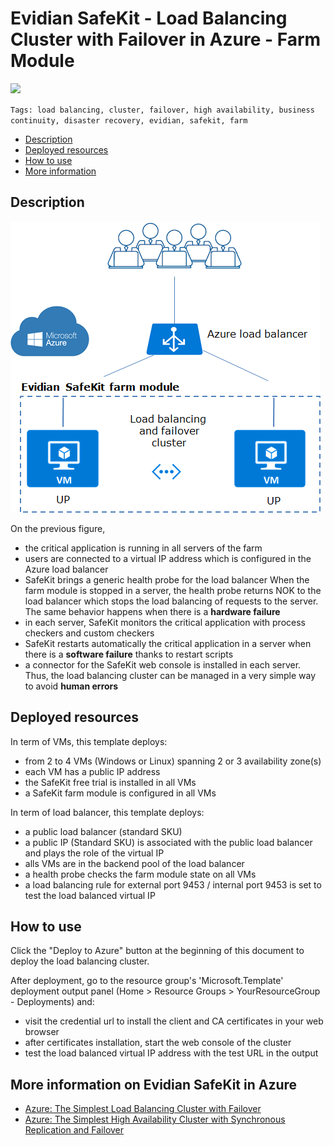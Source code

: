 # Evidian SafeKit - Load Balancing Cluster with Failover in Azure - Farm Module

<a href="https://portal.azure.com/#create/Microsoft.Template/uri/https%3A%2F%2Fraw.githubusercontent.com%2Fd6p%2Fazure-quickstart-templates%2Fsafekit-cluster-farm%2Fsafekit-cluster-farm%2Fazuredeploy.json" target="_blank">
    <img src="http://azuredeploy.net/deploybutton.png"/>
</a>

`Tags: load balancing, cluster, failover, high availability, business continuity, disaster recovery, evidian, safekit, farm`

*   [Description](#description)
*   [Deployed resources](#resources)
*   [How to use](#use)
*   [More information](#more)

## <a name="description"></a>Description

![How the Evidian SafeKit farm cluster implements load balancing and failover in Azure?](images/farmarch.png)

On the previous figure,

*   the critical application is running in all servers of the farm
*   users are connected to a virtual IP address which is configured in the Azure load balancer
*   SafeKit brings a generic health probe for the load balancer When the farm module is stopped in a server, the health probe returns NOK to the load balancer which stops the load balancing of requests to the server. The same behavior happens when there is a **hardware failure**
*   in each server, SafeKit monitors the critical application with process checkers and custom checkers
*   SafeKit restarts automatically the critical application in a server when there is a **software failure** thanks to restart scripts
*   a connector for the SafeKit web console is installed in each server. Thus, the load balancing cluster can be managed in a very simple way to avoid **human errors**

## <a name="resources"></a>Deployed resources

In term of VMs, this template deploys:

*   from 2 to 4 VMs (Windows or Linux) spanning 2 or 3 availability zone(s)
*   each VM has a public IP address
*   the SafeKit free trial is installed in all VMs
*   a SafeKit farm module is configured in all VMs

In term of load balancer, this template deploys:

*   a public load balancer (standard SKU)
*   a public IP (Standard SKU) is associated with the public load balancer and plays the role of the virtual IP
*   alls VMs are in the backend pool of the load balancer
*   a health probe checks the farm module state on all VMs
*   a load balancing rule for external port 9453 / internal port 9453 is set to test the load balanced virtual IP

## <a name="use"></a>How to use

Click the "Deploy to Azure" button at the beginning of this document to deploy the load balancing cluster.

After deployment, go to the resource group's 'Microsoft.Template' deployment output panel (Home > Resource Groups > YourResourceGroup - Deployments) and:

*   visit the credential url to install the client and CA certificates in your web browser
*   after certificates installation, start the web console of the cluster
*   test the load balanced virtual IP address with the test URL in the output



## <a name="more"></a>More information on **Evidian SafeKit** in Azure

*   [Azure: The Simplest Load Balancing Cluster with Failover](https://www.evidian.com/products/high-availability-software-for-application-clustering/azure-load-balancing-cluster-failover/)
*   [Azure: The Simplest High Availability Cluster with Synchronous Replication and Failover](https://www.evidian.com/products/high-availability-software-for-application-clustering/azure-high-availability-cluster-synchronous-replication-failover/)

